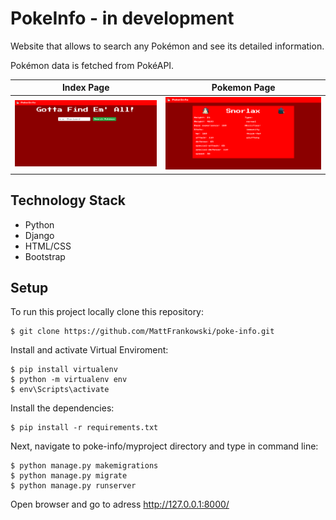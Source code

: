 # PokeInfo - in development
Website that allows to search any Pokémon and see its detailed information.

Pokémon data is fetched from PokéAPI.


|                     Index Page                     |                    Pokemon Page                    |
| -------------------------------------------------- | -------------------------------------------------- |
|        <img src="screenshots/index_page.png">      |        <img src="screenshots/pokemon_page.png">      |

## Technology Stack
* Python
* Django
* HTML/CSS
* Bootstrap

## Setup
To run this project locally clone this repository:
```
$ git clone https://github.com/MattFrankowski/poke-info.git
```

Install and activate Virtual Enviroment:
```
$ pip install virtualenv
$ python -m virtualenv env
$ env\Scripts\activate 
```

Install the dependencies:
```
$ pip install -r requirements.txt
```

Next, navigate to poke-info/myproject directory and type in command line:
```
$ python manage.py makemigrations
$ python manage.py migrate
$ python manage.py runserver
```
Open browser and go to adress http://127.0.0.1:8000/
